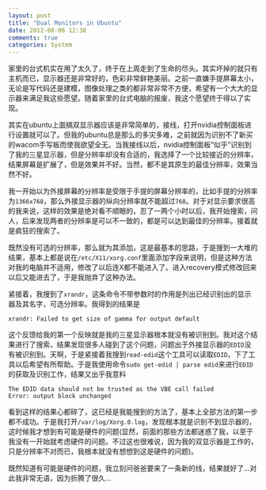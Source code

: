 ```yaml
---
layout: post
title: "Dual Monitors in Ubuntu"
date: 2012-08-06 12:38
comments: true
categories: System
---
```


家里的台式机实在用了太久了，终于在上周走到了生命的尽头。其实坏掉的就只有主机而已，显示器还是非常好的，色彩非常鲜艳美丽。之前一直嫌手提屏幕太小，无论是写代码还是建模，图像处理之类的都非常非常不方便，希望有一个大大的显示器来满足我这些愿望。随着家里的台式电脑的报废，我这个愿望终于得以了实现。

其实在ubuntu上面搞双显示器应该是非常简单的，接线，打开nvidia控制面板进行设置就可以了。但我的ubuntu总是那么的多灾多难，之前就因为识别不了新买的wacom手写板而使我欲望全无。当我接线以后，nvidia控制面板“似乎”识别到了我的三星显示器，但是分辨率却没有合适的，我选择了一个比较接近的分辨率，结果屏幕是扩展了，但是效果并不好。当然，都不是其原生的最佳分辨率，效果当然不好。

我一开始以为外接屏幕的分辨率是受限于手提的屏幕分辨率的，比如手提的分辨率为`1366x768`，那么外接显示器的纵向分辨率就不能超过`768`。对于对显示要求很高的我来说，这样的效果是绝对看不顺眼的，忍了一两个小时以后，我开始搜索，问人，后来发现两者的分辨率是可以不一致的，都是可以达到最佳的分辨率。接着就是疯狂的搜索了。

既然没有可选的分辨率，那么就为其添加，这是最基本的思路，于是搜到一大堆的结果，基本上都是说在`/etc/X11/xorg.conf`里面添加字段来说明，但是这种方法对我的电脑并不适用，修改了以后连X都不能进入了。进入recovery模式修改回来以后又能进去了，于是我抛弃了这种办法。

紧接着，我搜到了`xrandr`，这条命令不带参数时的作用是列出已经识别出的显示器及其名字，可选分辨率。我得到的结果是

    xrandr: Failed to get size of gamma for output default

这个反馈给我的第一个反映就是我的三星显示器根本就没有被识别到。我对这个结果进行了搜索，结果发现很多人碰到了这个问题，问题出于外接显示器的`EDID`没有被识别到。天啊，于是紧接着我搜到`read-edid`这个工具可以读取`EDID`，下了工具以后希望有所帮助。于是我使用命令`sudo get-edid | parse edid`来进行`EDID`的获取及识别工作，结果又出乎我意料

    The EDID data should not be trusted as the VBE call failed
    Error: output block unchanged

看到这样的结果心都碎了，这已经是我能搜到的方法了，基本上全部方法的第一步都不成功。于是我打开`/var/log/Xorg.0.log`，发现根本就是识别不到显示器的，这时候我才想到有可能是硬件的问题(显然，前面的那些方法都迷惑了我，以至于我没有一开始就考虑硬件的问题。不过这也很难说，因为我的双显示器是工作的，只是分辨率不对而已，我根本就没有想想到这是硬件的问题)。

既然知道有可能是硬件的问题，我立刻问爸爸要来了一条新的线，结果就好了...对此我非常无语，因为折腾了很久...
